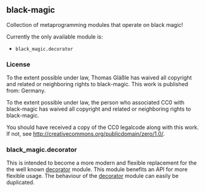 ## black-magic

Collection of metaprogramming modules that operate on black magic!

Currently the only available module is:

  - `black_magic.decorator`


### License

To the extent possible under law, Thomas Gläßle has waived all copyright
and related or neighboring rights to black-magic. This work is published
from: Germany.

To the extent possible under law, the person who associated CC0 with
black-magic has waived all copyright and related or neighboring rights
to black-magic.

You should have received a copy of the CC0 legalcode along with this
work.  If not, see <http://creativecommons.org/publicdomain/zero/1.0/>.


### black\_magic.decorator

This is intended to become a more modern and flexible replacement for the
the well known [decorator](https://pypi.python.org/pypi/decorator/3.4.0)
module. This module benefits an API for more flexible usage. The behaviour
of the [decorator](https://pypi.python.org/pypi/decorator/3.4.0) module can
easily be duplicated.

